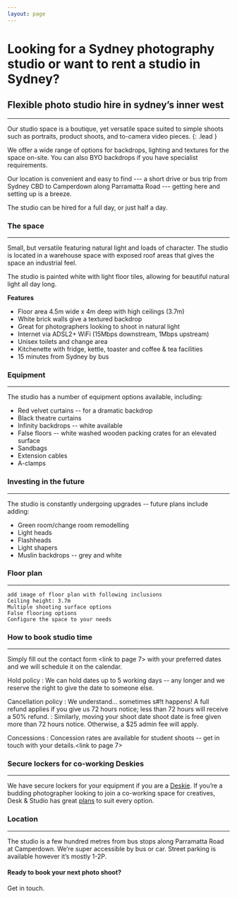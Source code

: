 ```yaml
---
layout: page
---
```

# Looking for a Sydney photography studio or want to rent a studio in Sydney?

## Flexible photo studio hire in sydney’s inner west

---

Our studio space is a boutique, yet versatile space suited to simple shoots such as portraits, product shoots, and to-camera video pieces.
{: .lead }

We offer a wide range of options for backdrops, lighting and textures for the space on-site. You can also BYO backdrops if you have specialist requirements. 

Our location is convenient and easy to find --- a short drive or bus trip from Sydney CBD to Camperdown along Parramatta Road --- getting here and setting up is a breeze.

The studio can be hired for a full day, or just half a day. 

### The space

---

Small, but versatile featuring natural light and loads of character. The studio is located in a warehouse space with exposed roof areas that gives the space an industrial feel. 

The studio is painted white with light floor tiles, allowing for beautiful natural light all day long.

**Features**

- Floor area 4.5m wide x 4m deep with high ceilings (3.7m)
- White brick walls give a textured backdrop
- Great for photographers looking to shoot in natural light
- Internet via ADSL2+ WiFi (15Mbps downstream, 1Mbps upstream)
- Unisex toilets and change area
- Kitchenette with fridge, kettle, toaster and coffee &amp; tea facilities
- 15 minutes from Sydney by bus

### Equipment

---

The studio has a number of equipment options available, including:

- Red velvet curtains -- for a dramatic backdrop
- Black theatre curtains
- Infinity backdrops -- white available
- False floors -- white washed wooden packing crates for an elevated surface
- Sandbags
- Extension cables
- A-clamps

### Investing in the future

---

The studio is constantly undergoing upgrades -- future plans include adding:

- Green room/change room remodelling
- Light heads
- Flashheads
- Light shapers
- Muslin backdrops -- grey and white

### Floor plan

---

```
add image of floor plan with following inclusions
Ceiling height: 3.7m
Multiple shooting surface options
False flooring options
Configure the space to your needs
```

### How to book studio time

---

Simply fill out the contact form <link to page 7> with your preferred dates and we will schedule it on the calendar. 

Hold policy
: We can hold dates up to 5 working days -- any longer and we reserve the right to give the date to someone else. 

Cancellation policy
: We understand&hellip; sometimes s#!t happens! A full refund applies if you give us 72 hours notice; less than 72 hours will receive a 50% refund. 
: Similarly, moving your shoot date shoot date is free given more than 72 hours notice. Otherwise, a $25 admin fee will apply.
  
Concessions
: Concession rates are available for student shoots -- get in touch with your details.<link to page 7>
 
### Secure lockers for co-working Deskies

---

We have secure lockers for your equipment if you are a [Deskie](/desk/). If you’re a budding photographer looking to join a co-working space for creatives, Desk &amp; Studio has great [plans](/plans/) to suit every option.

### Location

---

The studio is a few hundred metres from bus stops along Parramatta Road at Camperdown. We’re super accessible by bus or car. Street parking is available however it’s mostly 1-2P. 

#### Ready to book your next photo shoot?

Get in touch.
